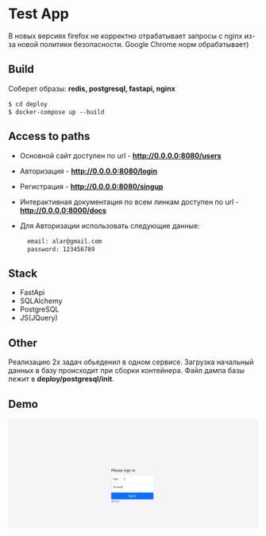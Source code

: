 # Test App
В новых версиях firefox не корректно отрабатывает запросы с nginx из-за новой политики безопасности.
Google Chrome норм обрабатывает)

## Build
Соберет образы: **redis, postgresql, fastapi, nginx** 

    $ cd deploy
    $ docker-compose up --build


## Access to paths

* Основной сайт доступен по url - **http://0.0.0.0:8080/users**
* Авторизация - **http://0.0.0.0:8080/login**
* Регистрация - **http://0.0.0.0:8080/singup**
* Интерактивная документация по всем линкам доступен по url - **http://0.0.0.0:8000/docs**
* Для Авторизации использовать следующие данные:

        email: alar@gmail.com
        password: 123456789

## Stack
* FastApi
* SQLAlchemy
* PostgreSQL
* JS(JQuery)


## Other
Реализацию 2х задач обьеденил в одном сервисе. 
Загрузка начальный данных в базу происходит при сборки контейнера.
Файл дампа базы лежит в **deploy/postgresql/init**.


## Demo
![alt](demo.gif)